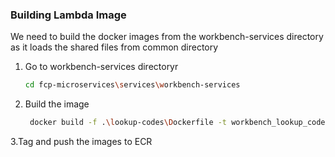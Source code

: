 ### Building Lambda Image

We need to build the docker images from the workbench-services directory as it loads the shared files from common directory

1. Go to workbench-services directoryr
   ```sh
   cd fcp-microservices\services\workbench-services
   ```
2. Build the image
   ```sh
    docker build -f .\lookup-codes\Dockerfile -t workbench_lookup_codes .
   ```
3.Tag and push the images to ECR